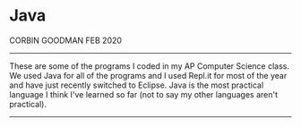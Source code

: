 # Java

CORBIN GOODMAN
FEB 2020

******************************************************************************************************************************************
These are some of the programs I coded in my AP Computer Science class. We used Java for all of the programs and I used Repl.it for most of the year and have just recently switched to Eclipse. Java is the most practical language I think I've learned so far (not to say my other languages aren't practical).
******************************************************************************************************************************************

